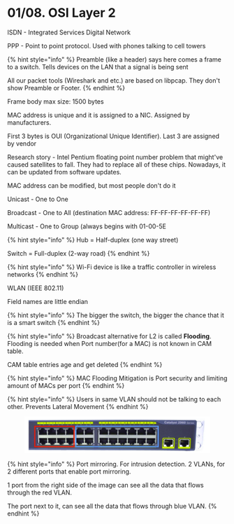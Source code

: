 # 01/08. OSI Layer 2

ISDN - Integrated Services Digital Network

PPP - Point to point protocol. Used with phones talking to cell towers

{% hint style="info" %}
Preamble (like a header) says here comes a frame to a switch. Tells devices on the LAN that a signal is being sent

All our packet tools (Wireshark and etc.) are based on libpcap. They don't show Preamble or Footer.
{% endhint %}

Frame body max size: 1500 bytes



MAC address is unique and it is assigned to a NIC. Assigned by manufacturers.

First 3 bytes is OUI (Organizational Unique Identifier). Last 3 are assigned by vendor



Research story - Intel Pentium floating point number problem that might've caused satellites to fall. They had to replace all of these chips. Nowadays, it can be updated from software updates.



MAC address can be modified, but most people don't do it



Unicast - One to One

Broadcast - One to All (destination MAC address: FF-FF-FF-FF-FF-FF)

Multicast - One to Group (always begins with 01-00-5E

{% hint style="info" %}
Hub = Half-duplex (one way street)

Switch = Full-duplex (2-way road)
{% endhint %}

{% hint style="info" %}
Wi-Fi device is like a traffic controller in wireless networks
{% endhint %}

WLAN (IEEE 802.11)

Field names are little endian

{% hint style="info" %}
The bigger the switch, the bigger the chance that it is a smart switch
{% endhint %}

{% hint style="info" %}
Broadcast alternative for L2 is called **Flooding**. Flooding is needed when Port number(for a MAC) is not known in CAM table.

CAM table entries age and get deleted
{% endhint %}

{% hint style="info" %}
MAC Flooding Mitigation is Port security and limiting amount of MACs per port
{% endhint %}

{% hint style="info" %}
Users in same VLAN should not be talking to each other. Prevents Lateral Movement
{% endhint %}

<figure><img src="../../.gitbook/assets/image (1) (1) (1) (1) (1) (1) (1) (1) (1) (1) (1) (1) (1) (1) (1) (1) (1) (1) (1) (1) (1) (1) (1) (1) (1) (1) (1) (1) (1) (1) (1) (1) (1) (1) (1) (1) (1) (1) (1).png" alt=""><figcaption></figcaption></figure>

{% hint style="info" %}
Port mirroring. For intrusion detection. 2 VLANs, for 2 different ports that enable port mirroring.

1 port from the right side of the image can see all the data that flows through the red VLAN.

The port next to it, can see all the data that flows through blue VLAN.
{% endhint %}

